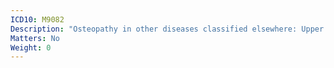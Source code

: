 ```yaml
---
ICD10: M9082
Description: "Osteopathy in other diseases classified elsewhere: Upper arm"
Matters: No
Weight: 0
---
```


